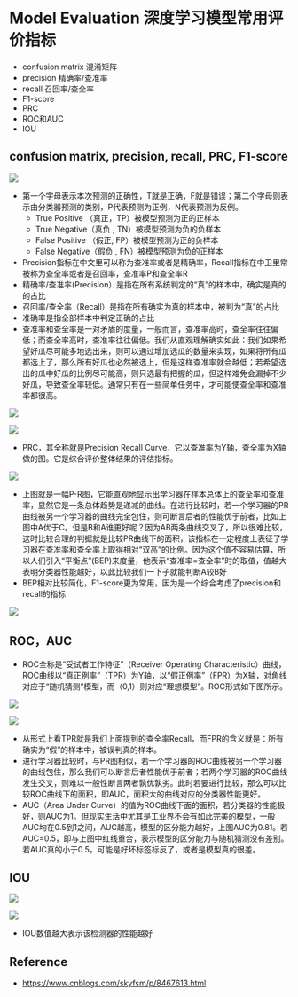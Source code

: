 # Model Evaluation 深度学习模型常用评价指标

- confusion matrix 混淆矩阵
- precision 精确率/查准率
- recall 召回率/查全率
- F1-score
- PRC
- ROC和AUC
- IOU

## confusion matrix, precision, recall, PRC, F1-score

![](https://images2018.cnblogs.com/blog/1093303/201802/1093303-20180224204329655-1160264310.png)

- 第一个字母表示本次预测的正确性，T就是正确，F就是错误；第二个字母则表示由分类器预测的类别，P代表预测为正例，N代表预测为反例。
    - True Positive （真正，TP）被模型预测为正的正样本
    - True Negative（真负 , TN）被模型预测为负的负样本
    - False Positive （假正, FP）被模型预测为正的负样本
    - False Negative（假负 , FN）被模型预测为负的正样本
- Precision指标在中文里可以称为查准率或者是精确率，Recall指标在中卫里常被称为查全率或者是召回率，查准率P和查全率R
- 精确率/查准率(Precision）是指在所有系统判定的“真”的样本中，确实是真的的占比
- 召回率/查全率（Recall）是指在所有确实为真的样本中，被判为“真”的占比
- 准确率是指全部样本中判定正确的占比
- 查准率和查全率是一对矛盾的度量，一般而言，查准率高时，查全率往往偏低；而查全率高时，查准率往往偏低。我们从直观理解确实如此：我们如果希望好瓜尽可能多地选出来，则可以通过增加选瓜的数量来实现，如果将所有瓜都选上了，那么所有好瓜也必然被选上，但是这样查准率就会越低；若希望选出的瓜中好瓜的比例尽可能高，则只选最有把握的瓜，但这样难免会漏掉不少好瓜，导致查全率较低。通常只有在一些简单任务中，才可能使查全率和查准率都很高。

![](https://images2018.cnblogs.com/blog/1093303/201802/1093303-20180224205202185-367942820.png)

![](https://images2018.cnblogs.com/blog/1093303/201802/1093303-20180224205007882-641098274.png)

- PRC，其全称就是Precision Recall Curve，它以查准率为Y轴，查全率为X轴做的图。它是综合评价整体结果的评估指标。

![](https://images2018.cnblogs.com/blog/1093303/201802/1093303-20180224204341976-647484907.png)

- 上图就是一幅P-R图，它能直观地显示出学习器在样本总体上的查全率和查准率，显然它是一条总体趋势是递减的曲线。在进行比较时，若一个学习器的PR曲线被另一个学习器的曲线完全包住，则可断言后者的性能优于前者，比如上图中A优于C。但是B和A谁更好呢？因为AB两条曲线交叉了，所以很难比较，这时比较合理的判据就是比较PR曲线下的面积，该指标在一定程度上表征了学习器在查准率和查全率上取得相对“双高”的比例。因为这个值不容易估算，所以人们引入“平衡点”(BEP)来度量，他表示“查准率=查全率”时的取值，值越大表明分类器性能越好，以此比较我们一下子就能判断A较B好
- BEP相对比较简化，F1-score更为常用，因为是一个综合考虑了precision和recall的指标

![](https://images2018.cnblogs.com/blog/1093303/201802/1093303-20180224205027586-434414606.png)

## ROC，AUC
- ROC全称是“受试者工作特征”（Receiver Operating Characteristic）曲线，ROC曲线以“真正例率”（TPR）为Y轴，以“假正例率”（FPR）为X轴，对角线对应于“随机猜测”模型，而（0,1）则对应“理想模型”。ROC形式如下图所示。

![](https://images2018.cnblogs.com/blog/1093303/201802/1093303-20180224204355006-1724131879.png)

![](https://images2018.cnblogs.com/blog/1093303/201802/1093303-20180224205043320-355960721.png)

- 从形式上看TPR就是我们上面提到的查全率Recall，而FPR的含义就是：所有确实为“假”的样本中，被误判真的样本。
- 进行学习器比较时，与PR图相似，若一个学习器的ROC曲线被另一个学习器的曲线包住，那么我们可以断言后者性能优于前者；若两个学习器的ROC曲线发生交叉，则难以一般性断言两者孰优孰劣。此时若要进行比较，那么可以比较ROC曲线下的面积，即AUC，面积大的曲线对应的分类器性能更好。
- AUC（Area Under Curve）的值为ROC曲线下面的面积，若分类器的性能极好，则AUC为1。但现实生活中尤其是工业界不会有如此完美的模型，一般AUC均在0.5到1之间，AUC越高，模型的区分能力越好，上图AUC为0.81。若AUC=0.5，即与上图中红线重合，表示模型的区分能力与随机猜测没有差别。若AUC真的小于0.5，可能是好坏标签标反了，或者是模型真的很差。

## IOU

![](https://images2018.cnblogs.com/blog/1093303/201802/1093303-20180224204418589-582088419.png)

![](https://images2018.cnblogs.com/blog/1093303/201802/1093303-20180224204428523-871794088.png)

- IOU数值越大表示该检测器的性能越好


## Reference
- https://www.cnblogs.com/skyfsm/p/8467613.html
